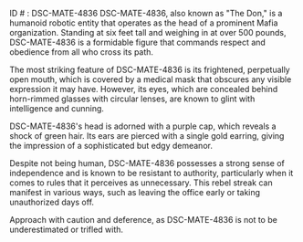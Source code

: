 ID # : DSC-MATE-4836
DSC-MATE-4836, also known as "The Don," is a humanoid robotic entity that operates as the head of a prominent Mafia organization. Standing at six feet tall and weighing in at over 500 pounds, DSC-MATE-4836 is a formidable figure that commands respect and obedience from all who cross its path.

The most striking feature of DSC-MATE-4836 is its frightened, perpetually open mouth, which is covered by a medical mask that obscures any visible expression it may have. However, its eyes, which are concealed behind horn-rimmed glasses with circular lenses, are known to glint with intelligence and cunning.

DSC-MATE-4836's head is adorned with a purple cap, which reveals a shock of green hair. Its ears are pierced with a single gold earring, giving the impression of a sophisticated but edgy demeanor.

Despite not being human, DSC-MATE-4836 possesses a strong sense of independence and is known to be resistant to authority, particularly when it comes to rules that it perceives as unnecessary. This rebel streak can manifest in various ways, such as leaving the office early or taking unauthorized days off.

Approach with caution and deference, as DSC-MATE-4836 is not to be underestimated or trifled with.
